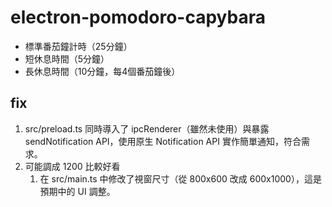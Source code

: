 # electron-pomodoro-capybara


- 標準番茄鐘計時（25分鐘）
- 短休息時間（5分鐘）
- 長休息時間（10分鐘，每4個番茄鐘後）



## fix
1. src/preload.ts 同時導入了 ipcRenderer（雖然未使用）與暴露 sendNotification API，使用原生 Notification API 實作簡單通知，符合需求。
2. 可能調成 1200 比較好看
   1. 在 src/main.ts 中修改了視窗尺寸（從 800x600 改成 600x1000），這是預期中的 UI 調整。



